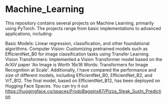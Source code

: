 # Machine_Learning 
This repository contains several projects on Machine Learning, primarily using PyTorch. The projects range from basic implementations to advanced applications, including:

Basic Models: Linear regression, classification, and other foundational algorithms.
Computer Vision: Customizing pretrained models such as EfficientNet_B0 for image classification tasks using Transfer Learning.
Vision Transformers: Implemented a Vision Transformer model based on the ArXiV paper 'An Image is Worth 16x16 Words: Transformers for Image Recognition at Scale'.
Additionally, I have compared the performance and size of different models, including EfficientNet_B0, EfficientNet_B2, and ViT_B12. The final model, based on EfficientNet_B12, has been deployed on Hugging Face Spaces. You can try it out https://huggingface.co/spaces/FrodoBaggins87/Pizza_Steak_Sushi_Prediction
